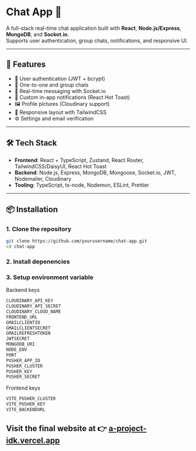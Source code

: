 # Chat App 💬

A full-stack real-time chat application built with **React**, **Node.js/Express**, **MongoDB**, and **Socket.io**.  
Supports user authentication, group chats, notifications, and responsive UI.

---

## 🚀 Features
- 🔑 User authentication (JWT + bcrypt)
- 👥 One-to-one and group chats
- 📩 Real-time messaging with Socket.io
- 🔔 Custom in-app notifications (React Hot Toast)
- 🖼️ Profile pictures (Cloudinary support)
- 📱 Responsive layout with TailwindCSS
- ⚙️ Settings and email verification

---

## 🛠️ Tech Stack
- **Frontend**: React + TypeScript, Zustand, React Router, TailwindCSS/DaisyUI, React Hot Toast  
- **Backend**: Node.js, Express, MongoDB, Mongoose, Socket.io, JWT, Nodemailer, Cloudinary  
- **Tooling**: TypeScript, ts-node, Nodemon, ESLint, Prettier

---

## 📦 Installation

### 1. Clone the repository
```bash
git clone https://github.com/yourusername/chat-app.git
cd chat-app
```
### 2. Install depenencies
### 3. Setup environment variable
Backend keys
```bash
CLOUDINARY_API_KEY
CLOUDINARY_API_SECRET
CLOUDINARY_CLOUD_NAME
FRONTEND_URL
GMAILCLIENTID
GMAILCLIENTSECRET
GMAILREFRESHTOKEN
JWTSECRET
MONGODB_URI
NODE_ENV
PORT
PUSHER_APP_ID
PUSHER_CLUSTER
PUSHER_KEY
PUSHER_SECRET
```

Frontend keys
```bash
VITE_PUSHER_CLUSTER
VITE_PUSHER_KEY
VITE_BACKENDURL
```

## Visit the final website at 👉 [a-project-idk.vercel.app](https://a-project-idk.vercel.app)
